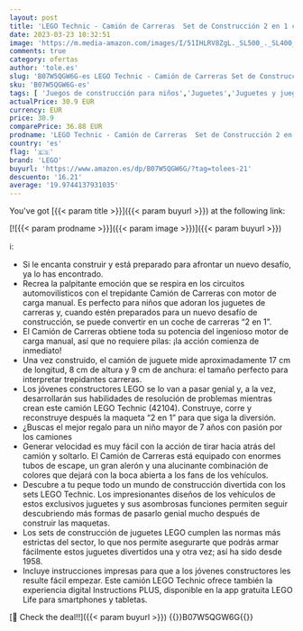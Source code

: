 ```yaml
---
layout: post
title: 'LEGO Technic - Camión de Carreras  Set de Construcción 2 en 1 con Motor Pull-back  Set de la Colección Racer Vehicles  a Partir de 7 Años  42104 '
date: 2023-03-23 10:32:51
image: 'https://m.media-amazon.com/images/I/51IHLRV8ZgL._SL500_._SL400_.jpg'
comments: true
category: ofertas
author: 'tole.es'
slug: 'B07W5QGW6G-es LEGO Technic - Camión de Carreras Set de Construcción 2 en...'
sku: 'B07W5QGW6G-es'
tags: [ 'Juegos de construcción para niños','Juguetes','Juguetes y juegos','Sets de construcción','lego','🇪🇸', ]
actualPrice: 30.9 EUR
currency: EUR
price: 30.9
comparePrice: 36.88 EUR
prodname: 'LEGO Technic - Camión de Carreras  Set de Construcción 2 en 1 con Motor Pull-back  Set de la Colección Racer Vehicles  a Partir de 7 Años  42104 '
country: 'es'
flag: '🇪🇸'
brand: 'LEGO'
buyurl: 'https://www.amazon.es/dp/B07W5QGW6G/?tag=tolees-21'
descuento: '16.21'
average: '19.9744137931035'
---
```


You've got [{{< param title >}}]({{< param buyurl >}}) at the following link:

[![{{< param prodname >}}]({{< param image >}})]({{< param buyurl >}})

ℹ️:

- Si le encanta construir y está preparado para afrontar un nuevo desafío, ya lo has encontrado.
- Recrea la palpitante emoción que se respira en los circuitos automovilísticos con el trepidante Camión de Carreras con motor de carga manual. Es perfecto para niños que adoran los juguetes de carreras y, cuando estén preparados para un nuevo desafío de construcción, se puede convertir en un coche de carreras “2 en 1”.
- El Camión de Carreras obtiene toda su potencia del ingenioso motor de carga manual, así que no requiere pilas: ¡la acción comienza de inmediato!
- Una vez construido, el camión de juguete mide aproximadamente 17 cm de longitud, 8 cm de altura y 9 cm de anchura: el tamaño perfecto para interpretar trepidantes carreras.
- Los jóvenes constructores LEGO se lo van a pasar genial y, a la vez, desarrollarán sus habilidades de resolución de problemas mientras crean este camión LEGO Technic (42104). Construye, corre y reconstruye después la maqueta “2 en 1” para que siga la diversión.
- ¿Buscas el mejor regalo para un niño mayor de 7 años con pasión por los camiones
- Generar velocidad es muy fácil con la acción de tirar hacia atrás del camión y soltarlo. El Camión de Carreras está equipado con enormes tubos de escape, un gran alerón y una alucinante combinación de colores que dejará con la boca abierta a los fans de los vehículos.
- Descubre a tu peque todo un mundo de construcción divertida con los sets LEGO Technic. Los impresionantes diseños de los vehículos de estos exclusivos juguetes y sus asombrosas funciones permiten seguir descubriendo más formas de pasarlo genial mucho después de construir las maquetas.
- Los sets de construcción de juguetes LEGO cumplen las normas más estrictas del sector, lo que nos permite asegurarte que podrás armar fácilmente estos juguetes divertidos una y otra vez; así ha sido desde 1958.
- Incluye instrucciones impresas para que a los jóvenes constructores les resulte fácil empezar. Este camión LEGO Technic ofrece también la experiencia digital Instructions PLUS, disponible en la app gratuita LEGO Life para smartphones y tabletas.

[🛒 Check the deal!!]({{< param buyurl >}})
{{<world>}}B07W5QGW6G{{</world>}}
